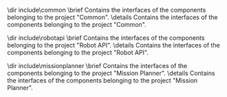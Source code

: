 \dir include\common
\brief Contains the interfaces of the components belonging to the project "Common".
\details Contains the interfaces of the components belonging to the project "Common".

\dir include\robotapi
\brief Contains the interfaces of the components belonging to the project "Robot API".
\details Contains the interfaces of the components belonging to the project "Robot API".

\dir include\missionplanner
\brief Contains the interfaces of the components belonging to the project "Mission Planner".
\details Contains the interfaces of the components belonging to the project "Mission Planner".